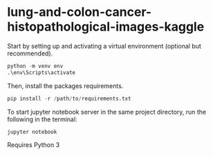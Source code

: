 # lung-and-colon-cancer-histopathological-images-kaggle

Start by setting up and activating a virtual environment (optional but recommended).

```python
python -m venv env
.\env\Scripts\activate
```

Then, install the packages requirements.
```python
pip install -r /path/to/requirements.txt
```

To start jupyter notebook server in the same project directory, run the following in the terminal:
```python
jupyter notebook
```

Requires Python 3
